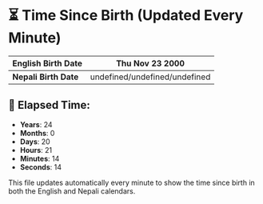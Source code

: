 # ⏳ Time Since Birth (Updated Every Minute)

| **English Birth Date** | Thu Nov 23 2000 |
|------------------------|-------------------------------------|
| **Nepali Birth Date**  | undefined/undefined/undefined                  |

## 📅 Elapsed Time:

- **Years**: 24
- **Months**: 0
- **Days**: 20
- **Hours**: 21
- **Minutes**: 14
- **Seconds**: 14

This file updates automatically every minute to show the time since birth in both the English and Nepali calendars.
